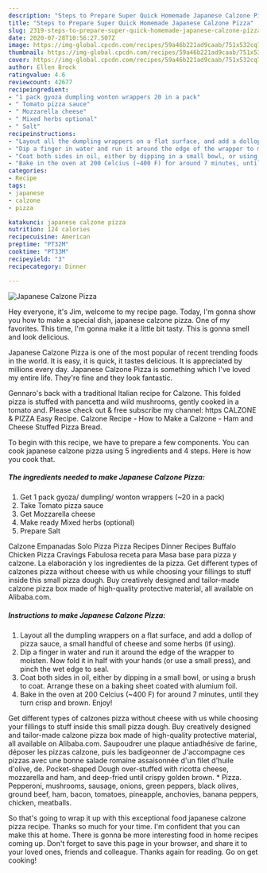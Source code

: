 ```yaml
---
description: "Steps to Prepare Super Quick Homemade Japanese Calzone Pizza"
title: "Steps to Prepare Super Quick Homemade Japanese Calzone Pizza"
slug: 2319-steps-to-prepare-super-quick-homemade-japanese-calzone-pizza
date: 2020-07-28T10:56:27.507Z
image: https://img-global.cpcdn.com/recipes/59a46b221ad9caab/751x532cq70/japanese-calzone-pizza-recipe-main-photo.jpg
thumbnail: https://img-global.cpcdn.com/recipes/59a46b221ad9caab/751x532cq70/japanese-calzone-pizza-recipe-main-photo.jpg
cover: https://img-global.cpcdn.com/recipes/59a46b221ad9caab/751x532cq70/japanese-calzone-pizza-recipe-main-photo.jpg
author: Ellen Brock
ratingvalue: 4.6
reviewcount: 42677
recipeingredient:
- "1 pack gyoza dumpling wonton wrappers 20 in a pack"
- " Tomato pizza sauce"
- " Mozzarella cheese"
- " Mixed herbs optional"
- " Salt"
recipeinstructions:
- "Layout all the dumpling wrappers on a flat surface, and add a dollop of pizza sauce, a small handful of cheese and some herbs (if using)."
- "Dip a finger in water and run it around the edge of the wrapper to moisten. Now fold it in half with your hands (or use a small press), and pinch the wet edge to seal."
- "Coat both sides in oil, either by dipping in a small bowl, or using a brush to coat. Arrange these on a baking sheet coated with alumium foil."
- "Bake in the oven at 200 Celcius (~400 F) for around 7 minutes, until they turn crisp and brown. Enjoy!"
categories:
- Recipe
tags:
- japanese
- calzone
- pizza

katakunci: japanese calzone pizza 
nutrition: 124 calories
recipecuisine: American
preptime: "PT32M"
cooktime: "PT33M"
recipeyield: "3"
recipecategory: Dinner

---
```



![Japanese Calzone Pizza](https://img-global.cpcdn.com/recipes/59a46b221ad9caab/751x532cq70/japanese-calzone-pizza-recipe-main-photo.jpg)

Hey everyone, it's Jim, welcome to my recipe page. Today, I'm gonna show you how to make a special dish, japanese calzone pizza. One of my favorites. This time, I'm gonna make it a little bit tasty. This is gonna smell and look delicious.

Japanese Calzone Pizza is one of the most popular of recent trending foods in the world. It is easy, it is quick, it tastes delicious. It is appreciated by millions every day. Japanese Calzone Pizza is something which I've loved my entire life. They're fine and they look fantastic.

Gennaro&#39;s back with a traditional Italian recipe for Calzone. This folded pizza is stuffed with pancetta and wild mushrooms, gently cooked in a tomato and. Please check out &amp; free subscribe my channel: https CALZONE &amp; PIZZA Easy Recipe. Calzone Recipe - How to Make a Calzone - Ham and Cheese Stuffed Pizza Bread.


To begin with this recipe, we have to prepare a few components. You can cook japanese calzone pizza using 5 ingredients and 4 steps. Here is how you cook that.

<!--inarticleads1-->

##### The ingredients needed to make Japanese Calzone Pizza:

1. Get 1 pack gyoza/ dumpling/ wonton wrappers (~20 in a pack)
1. Take  Tomato pizza sauce
1. Get  Mozzarella cheese
1. Make ready  Mixed herbs (optional)
1. Prepare  Salt


Calzone Empanadas Solo Pizza Pizza Recipes Dinner Recipes Buffalo Chicken Pizza Cravings Fabulosa receta para Masa base para pizza y calzone. La elaboración y los ingredientes de la pizza. Get different types of calzones pizza without cheese with us while choosing your fillings to stuff inside this small pizza dough. Buy creatively designed and tailor-made calzone pizza box made of high-quality protective material, all available on Alibaba.com. 

<!--inarticleads2-->

##### Instructions to make Japanese Calzone Pizza:

1. Layout all the dumpling wrappers on a flat surface, and add a dollop of pizza sauce, a small handful of cheese and some herbs (if using).
1. Dip a finger in water and run it around the edge of the wrapper to moisten. Now fold it in half with your hands (or use a small press), and pinch the wet edge to seal.
1. Coat both sides in oil, either by dipping in a small bowl, or using a brush to coat. Arrange these on a baking sheet coated with alumium foil.
1. Bake in the oven at 200 Celcius (~400 F) for around 7 minutes, until they turn crisp and brown. Enjoy!


Get different types of calzones pizza without cheese with us while choosing your fillings to stuff inside this small pizza dough. Buy creatively designed and tailor-made calzone pizza box made of high-quality protective material, all available on Alibaba.com. Saupoudrer une plaque antiadhésive de farine, déposer les pizzas calzone, puis les badigeonner de J&#39;accompagne ces pizzas avec une bonne salade romaine assaisonnée d&#39;un filet d&#39;huile d&#39;olive, de. Pocket-shaped Dough over-stuffed with ricotta cheese, mozzarella and ham, and deep-fried until crispy golden brown. * Pizza. Pepperoni, mushrooms, sausage, onions, green peppers, black olives, ground beef, ham, bacon, tomatoes, pineapple, anchovies, banana peppers, chicken, meatballs. 

So that's going to wrap it up with this exceptional food japanese calzone pizza recipe. Thanks so much for your time. I'm confident that you can make this at home. There is gonna be more interesting food in home recipes coming up. Don't forget to save this page in your browser, and share it to your loved ones, friends and colleague. Thanks again for reading. Go on get cooking!
